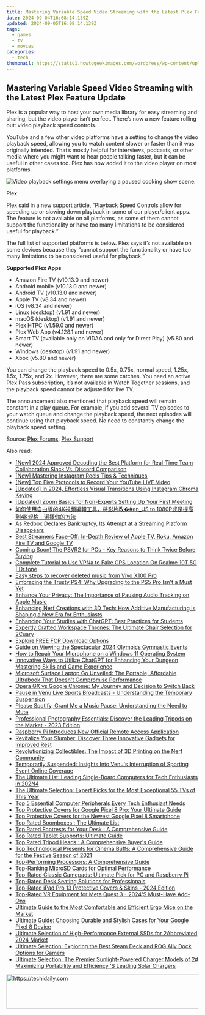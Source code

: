 ```yaml
---
title: Mastering Variable Speed Video Streaming with the Latest Plex Feature Update
date: 2024-09-04T16:08:14.139Z
updated: 2024-09-05T16:08:14.139Z
tags:
  - games
  - tv
  - movies
categories:
  - tech
thumbnail: https://static1.howtogeekimages.com/wordpress/wp-content/uploads/2024/02/plex-hero-image.jpg
---
```


## Mastering Variable Speed Video Streaming with the Latest Plex Feature Update

Plex is a popular way to host your own media library for easy streaming and sharing, but the video player isn’t perfect. There’s now a new feature rolling out: video playback speed controls.

 YouTube and a few other video platforms have a setting to change the video playback speed, allowing you to watch content slower or faster than it was originally intended. That’s mostly helpful for interviews, podcasts, or other media where you might want to hear people talking faster, but it can be useful in other cases too. Plex has now added it to the video player on most platforms.

![Video playback settings menu overlaying a paused cooking show scene.](https://static1.howtogeekimages.com/wordpress/wp-content/uploads/2024/05/cursor_and_-_arrested_development_-_s1_-_e2_-_and_canvas_in_cs-team_-_plex_-_slack.png) 

Plex

 Plex said in a new support article, “Playback Speed Controls allow for speeding up or slowing down playback in some of our player/client apps. The feature is not available on all platforms, as some of them cannot support the functionality or have too many limitations to be considered useful for playback.”

 The full list of supported platforms is below. Plex says it’s not available on some devices because they “cannot support the functionality or have too many limitations to be considered useful for playback.”

**Supported Plex Apps** 

* Amazon Fire TV (v10.13.0 and newer)
* Android mobile (v10.13.0 and newer)
* Android TV (v10.13.0 and newer)
* Apple TV (v8.34 and newer)
* iOS (v8.34 and newer)
* Linux (desktop) (v1.91 and newer)
* macOS (desktop) (v1.91 and newer)
* Plex HTPC (v1.59.0 and newer)
* Plex Web App (v4.128.1 and newer)
* Smart TV (available only on VIDAA and only for Direct Play) (v5.80 and newer)
* Windows (desktop) (v1.91 and newer)
* Xbox (v5.80 and newer)

 You can change the playback speed to 0.5x, 0.75x, normal speed, 1.25x, 1.5x, 1.75x, and 2x. However, there are some catches. You need an active Plex Pass subscription, it’s not available in Watch Together sessions, and the playback speed cannot be adjusted for live TV.

 The announcement also mentioned that playback speed will remain constant in a play queue. For example, if you add several TV episodes to your watch queue and change the playback speed, the next episodes will continue using that playback speed. No need to constantly change the playback speed setting.

 Source: [Plex Forums](https://forums.plex.tv/t/video-playback-speed-controls/877681), [Plex Support](https://support.plex.tv/articles/video-playback-speed-controls/)

<ins class="adsbygoogle"
     style="display:block"
     data-ad-format="autorelaxed"
     data-ad-client="ca-pub-7571918770474297"
     data-ad-slot="1223367746"></ins>



<ins class="adsbygoogle"
     style="display:block"
     data-ad-client="ca-pub-7571918770474297"
     data-ad-slot="8358498916"
     data-ad-format="auto"
     data-full-width-responsive="true"></ins>

<span class="atpl-alsoreadstyle">Also read:</span>
<div><ul>
<li><a href="https://discord-videos.techidaily.com/new-2024-approved-decoding-the-best-platform-for-real-time-team-collaboration-slack-vs-discord-comparison/"><u>[New] 2024 Approved  Decoding the Best Platform for Real-Time Team Collaboration  Slack Vs. Discord Comparison</u></a></li>
<li><a href="https://vp-tips.techidaily.com/new-mastering-instagram-reels-tips-and-techniques/"><u>[New] Mastering Instagram Reels  Tips & Techniques</u></a></li>
<li><a href="https://video-capture.techidaily.com/new-top-five-protocols-to-record-your-youtube-live-video/"><u>[New] Top Five Protocols to Record Your YouTube LIVE Video</u></a></li>
<li><a href="https://instagram-videos.techidaily.com/updated-in-2024-effortless-visual-transitions-using-instagram-chroma-keying/"><u>[Updated] In 2024, Effortless Visual Transitions Using Instagram Chroma Keying</u></a></li>
<li><a href="https://screen-recording.techidaily.com/updated-zoom-basics-for-non-experts-setting-up-your-first-meeting/"><u>[Updated] Zoom Basics for Non-Experts  Setting Up Your First Meeting</u></a></li>
<li><a href="https://solve-news.techidaily.com/4kenus-to-1080p4k/"><u>如何使用自由版的4K視頻編輯工具，將影片改�#en_US to 1080P或是提高到4K規格 - 選擇你的方法</u></a></li>
<li><a href="https://buynow-help.techidaily.com/as-redbox-declares-bankruptcy-its-attempt-at-a-streaming-platform-disappears/"><u>As Redbox Declares Bankruptcy, Its Attempt at a Streaming Platform Disappears</u></a></li>
<li><a href="https://buynow-help.techidaily.com/best-streamers-face-off-in-depth-review-of-apple-tv-roku-amazon-fire-tv-and-google-tv/"><u>Best Streamers Face-Off: In-Depth Review of Apple TV, Roku, Amazon Fire TV and Google TV</u></a></li>
<li><a href="https://buynow-help.techidaily.com/coming-soon-the-psvr2-for-pcs-key-reasons-to-think-twice-before-buying/"><u>Coming Soon! The PSVR2 for PCs - Key Reasons to Think Twice Before Buying</u></a></li>
<li><a href="https://fake-location.techidaily.com/complete-tutorial-to-use-vpna-to-fake-gps-location-on-realme-10t-5g-drfone-by-drfone-virtual-android/"><u>Complete Tutorial to Use VPNa to Fake GPS Location On Realme 10T 5G | Dr.fone</u></a></li>
<li><a href="https://phone-solutions.techidaily.com/easy-steps-to-recover-deleted-music-from-vivo-x100-pro-by-fonelab-android-recover-music/"><u>Easy steps to recover deleted music from Vivo X100 Pro</u></a></li>
<li><a href="https://buynow-help.techidaily.com/embracing-the-trusty-ps4-why-upgrading-to-the-ps5-pro-isnt-a-must-yet/"><u>Embracing the Trusty PS4: Why Upgrading to the PS5 Pro Isn't a Must Yet</u></a></li>
<li><a href="https://buynow-help.techidaily.com/enhance-your-privacy-the-importance-of-pausing-audio-tracking-on-apple-music/"><u>Enhance Your Privacy: The Importance of Pausing Audio Tracking on Apple Music</u></a></li>
<li><a href="https://buynow-help.techidaily.com/enhancing-nerf-creations-with-3d-tech-how-additive-manufacturing-is-shaping-a-new-era-for-enthusiasts/"><u>Enhancing Nerf Creations with 3D Tech: How Additive Manufacturing Is Shaping a New Era for Enthusiasts</u></a></li>
<li><a href="https://tech-hub.techidaily.com/enhancing-your-studies-with-chatgpt-best-practices-for-students/"><u>Enhancing Your Studies with ChatGPT: Best Practices for Students</u></a></li>
<li><a href="https://buynow-help.techidaily.com/expertly-crafted-workspace-thrones-the-ultimate-chair-selection-for-2cuary/"><u>Expertly Crafted Workspace Thrones: The Ultimate Chair Selection for 2Cuary</u></a></li>
<li><a href="https://fox-hovers.techidaily.com/explore-free-fcp-download-options/"><u>Explore FREE FCP Download Options</u></a></li>
<li><a href="https://buynow-help.techidaily.com/guide-on-viewing-the-spectacular-2024-olympics-gymnastic-events/"><u>Guide on Viewing the Spectacular 2024 Olympics Gymnastic Events</u></a></li>
<li><a href="https://sound-issues.techidaily.com/how-to-repair-your-microphone-on-a-windows-11-operating-system/"><u>How to Repair Your Microphone on a Windows 11 Operating System</u></a></li>
<li><a href="https://buynow-help.techidaily.com/innovative-ways-to-utilize-chatgpt-for-enhancing-your-dungeon-mastering-skills-and-game-experience/"><u>Innovative Ways to Utilize ChatGPT for Enhancing Your Dungeon Mastering Skills and Game Experience</u></a></li>
<li><a href="https://buynow-info.techidaily.com/microsoft-surface-laptop-go-unveiled-the-portable-affordable-ultrabook-that-doesnt-compromise-performance/"><u>Microsoft Surface Laptop Go Unveiled: The Portable, Affordable Ultrabook That Doesn't Compromise Performance</u></a></li>
<li><a href="https://buynow-help.techidaily.com/opera-gx-vs-google-chrome-my-journey-and-decision-to-switch-back/"><u>Opera GX vs Google Chrome: My Journey and Decision to Switch Back</u></a></li>
<li><a href="https://buynow-help.techidaily.com/pause-in-venu-live-sports-broadcasts-understanding-the-temporary-suspension/"><u>Pause in Venu Live Sports Broadcasts - Understanding the Temporary Suspension</u></a></li>
<li><a href="https://buynow-help.techidaily.com/please-spotify-grant-me-a-music-pause-understanding-the-need-to-mute/"><u>Please Spotify, Grant Me a Music Pause: Understanding the Need to Mute</u></a></li>
<li><a href="https://buynow-help.techidaily.com/professional-photography-essentials-discover-the-leading-tripods-on-the-market-2023-edition/"><u>Professional Photography Essentials: Discover the Leading Tripods on the Market - 2023 Edition</u></a></li>
<li><a href="https://buynow-help.techidaily.com/raspberry-pi-introduces-new-official-remote-access-application/"><u>Raspberry Pi Introduces New Official Remote Access Application</u></a></li>
<li><a href="https://buynow-help.techidaily.com/revitalize-your-slumber-discover-three-innovative-gadgets-for-improved-rest/"><u>Revitalize Your Slumber: Discover Three Innovative Gadgets for Improved Rest</u></a></li>
<li><a href="https://buynow-help.techidaily.com/revolutionizing-collectibles-the-impact-of-3d-printing-on-the-nerf-community/"><u>Revolutionizing Collectibles: The Impact of 3D Printing on the Nerf Community</u></a></li>
<li><a href="https://buynow-help.techidaily.com/temporarily-suspended-insights-into-venus-interruption-of-sporting-event-online-coverage/"><u>Temporarily Suspended: Insights Into Venu's Interruption of Sporting Event Online Coverage</u></a></li>
<li><a href="https://buynow-help.techidaily.com/the-ultimate-list-leading-single-board-computers-for-tech-enthusiasts-in-202n4/"><u>The Ultimate List: Leading Single-Board Computers for Tech Enthusiasts in 202N4</u></a></li>
<li><a href="https://buynow-help.techidaily.com/the-ultimate-selection-expert-picks-for-the-most-exceptional-55-tvs-of-this-year/"><u>The Ultimate Selection: Expert Picks for the Most Exceptional 55 TVs of This Year</u></a></li>
<li><a href="https://buynow-help.techidaily.com/top-5-essential-computer-peripherals-every-tech-enthusiast-needs/"><u>Top 5 Essential Computer Peripherals Every Tech Enthusiast Needs</u></a></li>
<li><a href="https://buynow-help.techidaily.com/top-protective-covers-for-google-pixel-8-pro-your-ultimate-guide/"><u>Top Protective Covers for Google Pixel 8 Pro: Your Ultimate Guide</u></a></li>
<li><a href="https://buynow-help.techidaily.com/top-protective-covers-for-the-newest-google-pixel-8-smartphone/"><u>Top Protective Covers for the Newest Google Pixel 8 Smartphone</u></a></li>
<li><a href="https://buynow-help.techidaily.com/top-rated-boomboxes-the-ultimate-list/"><u>Top Rated Boomboxes : The Ultimate List</u></a></li>
<li><a href="https://buynow-help.techidaily.com/top-rated-footrests-for-your-desk-a-comprehensive-guide/"><u>Top Rated Footrests for Your Desk : A Comprehensive Guide</u></a></li>
<li><a href="https://buynow-help.techidaily.com/top-rated-tablet-supports-ultimate-guide/"><u>Top Rated Tablet Supports: Ultimate Guide</u></a></li>
<li><a href="https://buynow-help.techidaily.com/top-rated-tripod-heads-a-comprehensive-buyers-guide/"><u>Top Rated Tripod Heads : A Comprehensive Buyer's Guide</u></a></li>
<li><a href="https://buynow-help.techidaily.com/top-technological-presents-for-cinema-buffs-a-comprehensive-guide-for-the-festive-season-of-2021/"><u>Top Technological Presents for Cinema Buffs: A Comprehensive Guide for the Festive Season of 2021</u></a></li>
<li><a href="https://buynow-help.techidaily.com/top-performing-processors-a-comprehensive-guide/"><u>Top-Performing Processors: A Comprehensive Guide</u></a></li>
<li><a href="https://buynow-help.techidaily.com/top-ranking-microsd-cards-for-optimal-performance/"><u>Top-Ranking MicroSD Cards for Optimal Performance</u></a></li>
<li><a href="https://buynow-help.techidaily.com/top-rated-classic-gamepads-ultimate-pick-for-pc-and-raspberry-pi/"><u>Top-Rated Classic Gamepads: Ultimate Pick for PC and Raspberry Pi</u></a></li>
<li><a href="https://buynow-help.techidaily.com/top-rated-desk-seating-solutions-for-professionals/"><u>Top-Rated Desk Seating Solutions for Professionals</u></a></li>
<li><a href="https://buynow-help.techidaily.com/top-rated-ipad-pro-13-protective-covers-and-skins-2024-edition/"><u>Top-Rated iPad Pro 13 Protective Covers & Skins - 2024 Edition</u></a></li>
<li><a href="https://buynow-help.techidaily.com/top-rated-vr-equipment-for-meta-quest-3-2024s-must-have-add-ons/"><u>Top-Rated VR Equipment for Meta Quest 3 - 2024'S Must-Have Add-Ons</u></a></li>
<li><a href="https://buynow-help.techidaily.com/ultimate-guide-to-the-most-comfortable-and-efficient-ergo-mice-on-the-market/"><u>Ultimate Guide to the Most Comfortable and Efficient Ergo Mice on the Market</u></a></li>
<li><a href="https://buynow-help.techidaily.com/ultimate-guide-choosing-durable-and-stylish-cases-for-your-google-pixel-8-device/"><u>Ultimate Guide: Choosing Durable and Stylish Cases for Your Google Pixel 8 Device</u></a></li>
<li><a href="https://buynow-help.techidaily.com/ultimate-selection-of-high-performance-external-ssds-for-2abbreviated-2024-market/"><u>Ultimate Selection of High-Performance External SSDs for 2Abbreviated 2024 Market</u></a></li>
<li><a href="https://buynow-help.techidaily.com/ultimate-selection-exploring-the-best-steam-deck-and-rog-ally-dock-options-for-gamers/"><u>Ultimate Selection: Exploring the Best Steam Deck and ROG Ally Dock Options for Gamers</u></a></li>
<li><a href="https://buynow-help.techidaily.com/ultimate-selection-the-premier-sunlight-powered-charger-models-of-2-maximizing-portability-and-efficiency-s-leading-solar-chargers/"><u>Ultimate Selection: The Premier Sunlight-Powered Charger Models of 2# Maximizing Portability and Efficiency 'S Leading Solar Chargers</u></a></li>
</ul></div>

<!-- affiliate ads begin -->
<a href="https://aligracehair.sjv.io/c/5597632/1886019/19272" target="_top" id="1886019">
  <img src="//a.impactradius-go.com/display-ad/19272-1886019" border="0" alt="https://techidaily.com" width="728" height="90"/>
</a>
<img height="0" width="0" src="https://aligracehair.sjv.io/i/5597632/1886019/19272" style="position:absolute;visibility:hidden;" border="0" />
<!-- affiliate ads end -->